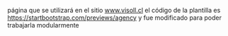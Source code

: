 página que se utilizará en el sitio www.visoll.cl
el código de la plantilla es https://startbootstrap.com/previews/agency y fue modificado para poder trabajarla modularmente
